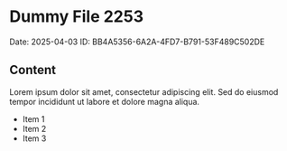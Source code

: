# Dummy File 2253

Date: 2025-04-03
ID: BB4A5356-6A2A-4FD7-B791-53F489C502DE

## Content

Lorem ipsum dolor sit amet, consectetur adipiscing elit.
Sed do eiusmod tempor incididunt ut labore et dolore magna aliqua.

* Item 1
* Item 2
* Item 3
